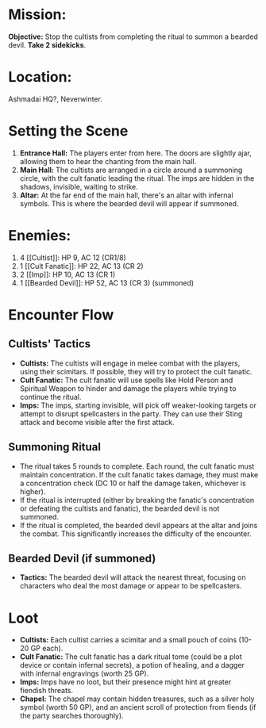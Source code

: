 # Mission:
**Objective:** Stop the cultists from completing the ritual to summon a bearded devil.
**Take 2 sidekicks**.
# Location: 
Ashmadai HQ?, Neverwinter.
# Setting the Scene
1. **Entrance Hall:** The players enter from here. The doors are slightly ajar, allowing them to hear the chanting from the main hall.
2. **Main Hall:** The cultists are arranged in a circle around a summoning circle, with the cult fanatic leading the ritual. The imps are hidden in the shadows, invisible, waiting to strike.
3. **Altar:** At the far end of the main hall, there's an altar with infernal symbols. This is where the bearded devil will appear if summoned.
# Enemies:
1. 4 [[Cultist]]: HP 9, AC 12 (CR1/8)
2. 1 [[Cult Fanatic]]: HP 22, AC 13 (CR 2)
3. 2 [[Imp]]: HP 10, AC 13 (CR 1)
4. 1 [[Bearded Devil]]: HP 52, AC 13 (CR 3) (summoned)
# Encounter Flow
## Cultists' Tactics
- **Cultists:** The cultists will engage in melee combat with the players, using their scimitars. If possible, they will try to protect the cult fanatic.
- **Cult Fanatic:** The cult fanatic will use spells like Hold Person and Spiritual Weapon to hinder and damage the players while trying to continue the ritual.
- **Imps:** The imps, starting invisible, will pick off weaker-looking targets or attempt to disrupt spellcasters in the party. They can use their Sting attack and become visible after the first attack.
## Summoning Ritual
- The ritual takes 5 rounds to complete. Each round, the cult fanatic must maintain concentration. If the cult fanatic takes damage, they must make a concentration check (DC 10 or half the damage taken, whichever is higher).
- If the ritual is interrupted (either by breaking the fanatic's concentration or defeating the cultists and fanatic), the bearded devil is not summoned.
- If the ritual is completed, the bearded devil appears at the altar and joins the combat. This significantly increases the difficulty of the encounter.
## Bearded Devil (if summoned)
- **Tactics:** The bearded devil will attack the nearest threat, focusing on characters who deal the most damage or appear to be spellcasters.
# Loot
- **Cultists:** Each cultist carries a scimitar and a small pouch of coins (10-20 GP each).
- **Cult Fanatic:** The cult fanatic has a dark ritual tome (could be a plot device or contain infernal secrets), a potion of healing, and a dagger with infernal engravings (worth 25 GP).
- **Imps:** Imps have no loot, but their presence might hint at greater fiendish threats.
- **Chapel:** The chapel may contain hidden treasures, such as a silver holy symbol (worth 50 GP), and an ancient scroll of protection from fiends (if the party searches thoroughly).